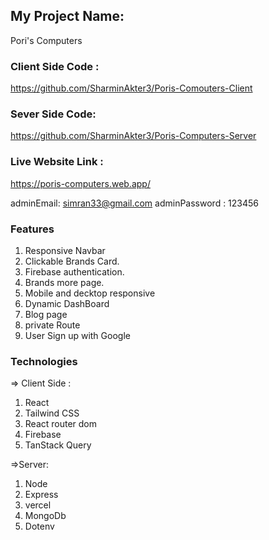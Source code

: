 ## My Project Name:
Pori's Computers

### Client Side Code :
https://github.com/SharminAkter3/Poris-Comouters-Client

### Sever Side Code:
https://github.com/SharminAkter3/Poris-Computers-Server

### Live Website Link :
https://poris-computers.web.app/

adminEmail: simran33@gmail.com
adminPassword : 123456

### Features
1. Responsive Navbar
2. Clickable Brands Card.
2. Firebase authentication.
3. Brands more page.
4. Mobile and decktop responsive
5. Dynamic DashBoard
6. Blog page
7. private Route
8. User Sign up with Google

### Technologies
=> Client Side :
1. React 
2. Tailwind CSS 
3. React router dom
4. Firebase
5. TanStack Query

=>Server:
1. Node 
2. Express 
3. vercel
4. MongoDb
5. Dotenv
